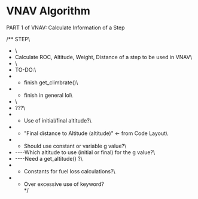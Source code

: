 # VNAV Algorithm

PART 1 of VNAV: Calculate Information of a Step

/** STEP\
 * \
 * Calculate ROC, Altitude, Weight, Distance of a step to be used in VNAV\
 * \
 * TO-DO:\
 * - finish get_climbrate()\
 * - finish in general lol\
 * \
 * ???\
 * - Use of initial/final altitude?\
 * - "Final distance to Altitude (altitude)" <- from Code Layout\
 * - Should use constant or variable g value?\
 * ----Which altitude to use (initial or final) for the g value?\
 * ----Need a get_altitude() ?\
 * - Constants for fuel loss calculations?\
 * - Over excessive use of <private> keyword?\
 */
